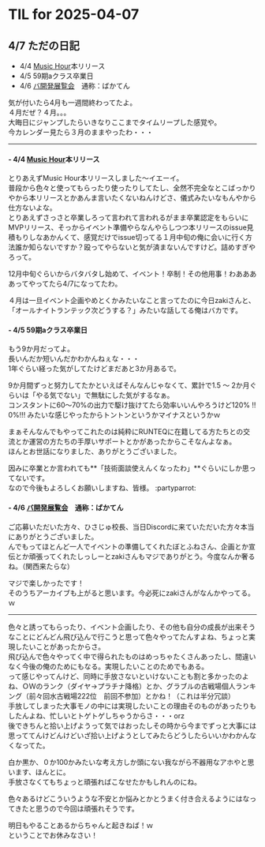 # TIL for 2025-04-07
## 4/7 ただの日記

- 4/4 [Music Hour](https://school.runteq.jp/v3/social_portfolios/1272/web_applications/247)本リリース
- 4/5 59期aクラス卒業日
- 4/6 [バ開発展覧会](https://school.runteq.jp/v2/runteq_events/1327)　通称：ばかてん

気が付いたら4月も一週間終わってたよ。  
４月だぜ？４月。。。  
大晦日にジャンプしたらいきなりここまでタイムリープした感覚や。  
今カレンダー見たら３月のままやったわ・・・

---

#### - 4/4 [Music Hour](https://school.runteq.jp/v3/social_portfolios/1272/web_applications/247)本リリース

とりあえずMusic Hour本リリースしました～イエーイ。  
普段から色々と使ってもらったり使ったりしてたし、全然不完全なとこばっかりやから本リリースとかあんま言いたくないねんけどさ、儀式みたいなもんやから仕方ないよな。  
とりあえずさっさと卒業しろって言われて言われるがまま卒業認定をもらいにMVPリリース、そっからイベント準備やらなんやらしつつ本リリースのissue見積もりしなあかんくて、感覚だけでissue切ってる１月中旬の俺に会いに行く方法誰か知らないですか？殴ってやらないと気が済まないんですけど。詰めすぎやろって。

12月中旬ぐらいからバタバタし始めて、イベント！卒制！その他用事！わああああってやってたら4/7になってたわ。

４月は一旦イベント企画やめとくかみたいなこと言ってたのに今日zakiさんと、「オールナイトランテック次どうする？」みたいな話してる俺はバカです。

#### - 4/5 59期aクラス卒業日

もう9か月だってよ。  
長いんだか短いんだかわかんねぇな・・・  
1年ぐらい経った気がしてたけどまだあと3か月あるで。

9か月間ずっと努力してたかといえばそんなんじゃなくて、累計で1.5 ～ 2か月ぐらいは「やる気でない」で無駄にした気がするなぁ。  
コンスタントに60～70%の出力で駆け抜けてたら効率いいんやろうけど120% !! 0%!!! みたいな感じやったからトントンというかマイナスというかｗ

まぁそんなんでもやってこれたのは純粋にRUNTEQに在籍してる方たちとの交流とか運営の方たちの手厚いサポートとかがあったからこそなんよなぁ。  
ほんとお世話になりました、ありがとうございました。

因みに卒業とか言われても**「技術面談使えんくなったわ」**ぐらいにしか思ってないです。  
なので今後もよろしくお願いしますね、皆様。 :partyparrot:

#### - 4/6 [バ開発展覧会](https://school.runteq.jp/v2/runteq_events/1327)　通称：ばかてん

ご応募いただいた方々、ひさじゅ校長、当日Discordに来ていただいた方々本当にありがとうございました。  
んでもってほとんど一人でイベントの準備してくれたぼとふねさん、企画とか宣伝とか頑張ってくれたしっしーとzakiさんもマジでありがとう。今度なんか奢るね。（関西来たらな）

マジで楽しかったです！  
そのうちアーカイブも上がると思います。今必死にzakiさんがなんかやってる。ｗ

---

色々と誘ってもらったり、イベント企画したり、その他も自分の成長が出来そうなことにどんどん飛び込んで行こうと思って色々やってたんすよね、ちょっと実現したいことがあったからさ。  
飛び込んで色々やってく中で得られたものはめっちゃたくさんあったし、間違いなく今後の俺のためにもなる。実現したいことのためでもある。  
って感じやってんけど、同時に手放さないといけないことも割と多かったのよね、ＯＷのランク（ダイヤ→プラチナ降格）とか、グラブルの古戦場個人ランキング（前々回水古戦場222位　前回不参加）とかね！（これは半分冗談）  
手放してしまった大事モノの中には実現したいことの理由そのものがあったりもしたんよね、忙しいとトゲトゲしちゃうからさ・・・orz  
後できちんと拾い上げようって気ではおったしその時から今までずっと大事には思っててんけどんけどいざ拾い上げようとしてみたらどうしたらいいかわかんなくなってた。

白か黒か、０か100かみたいな考え方しか頭にない我ながら不器用なアホやと思います、ほんとに。  
手放さなくてもちょっと頑張ればこなせたかもしれんのにね。

色々あるけどこういうような不安とか悩みとかとうまく付き合えるようにはなってきたと思うので今回は頑張れそうです。

明日もやることあるからちゃんと起きねば！ｗ  
ということでお休みなさい！

